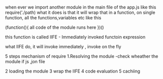 when ever we import another module in the main file of the app.js
like this
require('./path)
what it does is that it will wrap that in a function,
on single function, all the functions,variables etc
like this

(function(){
all code of the module runs here
})()

this function is called IIFE - Immediately invoked functoin expression

what IIFE do,
it will invoke immediately , invoke on the fly

5 steps mechanism of require
1.Resolving the module
-check wheather the module if js ,jon file

2 loading the module
3 wrap the IIFE
4 code evaluation
5 cachiing
